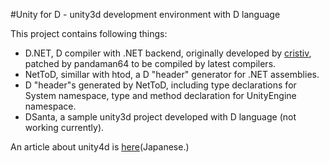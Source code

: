 #Unity for D - unity3d development environment with D language

This project contains following things:
- D.NET, D compiler with .NET backend, originally developed by [cristiv](https://dnet.codeplex.com/), patched by pandaman64 to be compiled by latest compilers.
- NetToD, simillar with htod, a D "header" generator for .NET assemblies.
- D "header"s generated by NetToD, including type declarations for System namespace, type and method declaration for UnityEngine namespace.
- DSanta, a sample unity3d project developed with D language (not working currently).

An article about unity4d is [here](http://qiita.com/__pandaman64__/items/76e092c0843721886526)(Japanese.)
